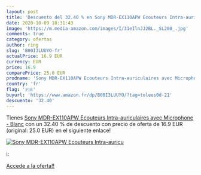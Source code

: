 ```yaml
---
layout: post
title: 'Descuento del 32.40 % en Sony MDR-EX110APW Ecouteurs Intra-auricu'
date: 2020-10-09 18:31:43
image: 'https://m.media-amazon.com/images/I/31eIlnJJ2BL._SL200_.jpg'
comments: true
category: ofertas
author: ring
slug: 'B00I3LUUYO-fr'
actualPrice: 16.9 EUR
currency: EUR
price: 16.9
comparePrice: 25.0 EUR
prodname: 'Sony MDR-EX110APW Ecouteurs Intra-auriculaires avec Microphone - Blanc'
country: 'fr'
flag: '🇫🇷'
buyurl: 'https://www.amazon.fr/dp/B00I3LUUYO/?tag=tolees0d-21'
descuento: '32.40'
---
```


Tienes [Sony MDR-EX110APW Ecouteurs Intra-auriculaires avec Microphone - Blanc](https://www.amazon.fr/dp/B00I3LUUYO/?tag=tolees0d-21) con un 32.40 % de descuento con precio de oferta de 16.9 EUR (original: 25.0 EUR) en el siguiente enlace!

[![Sony MDR-EX110APW Ecouteurs Intra-auricu](https://m.media-amazon.com/images/I/31eIlnJJ2BL._SL200_.jpg)](https://www.amazon.fr/dp/B00I3LUUYO/?tag=tolees0d-21)

ℹ️:


[Accede a la oferta!!](https://www.amazon.fr/dp/B00I3LUUYO/?tag=tolees0d-21)
